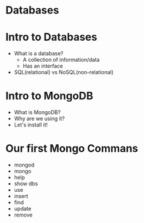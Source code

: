 # Databases

# Intro to Databases
* What is a database?
    * A collection of information/data
    * Has an interface
* SQL(relational) vs NoSQL(non-relational)

# Intro to MongoDB
* What is MongoDB?
* Why are we using it?
* Let's install it!

# Our first Mongo Commans
* mongod
* mongo
* help
* show dbs
* use
* insert
* find
* update
* remove